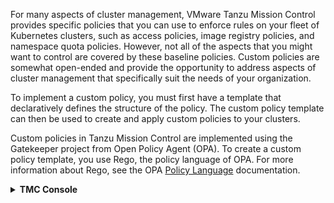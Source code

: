 For many aspects of cluster management, VMware Tanzu Mission Control provides specific policies that you can use to enforce rules on your fleet of Kubernetes clusters, such as access policies, image registry policies, and namespace quota policies. However, not all of the aspects that you might want to control are covered by these baseline policies. Custom policies are somewhat open-ended and provide the opportunity to address aspects of cluster management that specifically suit the needs of your organization.

To implement a custom policy, you must first have a template that declaratively defines the structure of the policy. The custom policy template can then be used to create and apply custom policies to your clusters.

Custom policies in Tanzu Mission Control are implemented using the Gatekeeper project from Open Policy Agent (OPA). To create a custom policy template, you use Rego, the policy language of OPA. For more information about Rego, see the OPA [Policy Language](https://www.openpolicyagent.org/docs/latest/policy-language/) documentation.

<details>
<summary><b>TMC Console</b></summary>
<p>

* On the Policies page, click the Custom tab, and then click the Clusters organization view
* Use the tree control to navigate to **{{ session_namespace }}-cluster** Cluster under the Cluster Group **tko-day1-ops** 
* Click Create Custom Policy
* On the custom policy create form, select the policy template **tmc-require-labels** , and then provide a name `{{ session_namespace }}-rl-ui`{{copy}} for the policy
* Specify the target resources *Deployment*, and then click **Add Resource**
* Specify parameters for your policy, under **Key** add **env**
* Click **Create Policy**

Now we will deploy an app without the required tags on the cluster **{{ session_namespace }}-cluster** .

* Let's deploy an app that doesn't have the required label key

```execute-1
kubectl apply -f deployment-without-tags.yaml --kubeconfig=.kube/config -n default
```
```execute-1
kubectl get po --kubeconfig=.kube/config -n default
```
```execute-1
kubectl get rs --kubeconfig=.kube/config -n default
```
* Notice that the admission webhook blocks the creation due to the missing tags in the deployment metadata:

```execute-1
kubectl get events --field-selector type=Warning --kubeconfig=.kube/config -n default --sort-by='.metadata.creationTimestamp'
```
```execute-1
kubectl delete -f deployment-without-tags.yaml --kubeconfig=.kube/config -n default
```
* Let's deploy an app that complies our tag policy

```execute-1
kubectl apply -f deployment-without-tags.yaml --kubeconfig=.kube/config -n default
```
```execute-1
kubectl get po --kubeconfig=.kube/config -n default
```